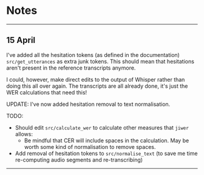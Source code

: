 # Notes

---

## 15 April

I've added all the hesitation tokens (as defined in the documentation) `src/get_utterances` as extra junk tokens.
This should mean that hesitations aren't present in the reference transcripts anymore.

I could, however, make direct edits to the output of Whisper rather than doing this all over again.
The transcripts are all already done, it's just the WER calculations that need this!

UPDATE:
I've now added hesitation removal to text normalisation.

TODO:
* Should edit `src/calculate_wer` to calculate other measures that `jiwer` allows:
    + Be mindful that CER will include spaces in the calculation. May be worth some kind of normalisation to remove spaces.
* Add removal of hesitation tokens to `src/normalise_text` (to save me time re-computing audio segments and re-transcribing)

---
